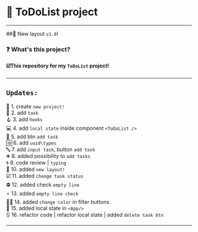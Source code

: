 # 📝 ToDoList project

---
##📓 New layout `v1.0`!
### ❓ What's this project?
#### ☑️This repository for my `ToDoList` project!

---

## `Updates:`
🎉 1. create `new project!`  
📝 2. add `task`   
🪝 3. add `hooks`  
💻 4. add `local state` inside component `<ToDoList />`    
🧈 5. add btn `add task`  
🆔 6. add `uuid\types`    
🔤 7. add `input task`, button `add task`  
➕ 8. added possibility to `add tasks`  
🌀 9. code review | `typing`  
🎨 10. added `new layout!`  
☑️ 11. added `change task status`  
⛔ 12. added check `empty line`  
⭐ 13. added `empty line check`  
🧑‍🎨 14. added `change color` in filter buttons    
📌 15. added local state in `<App/>`  
🔃 16. refactor code | refactor local state | added `delete task btn` 

---

